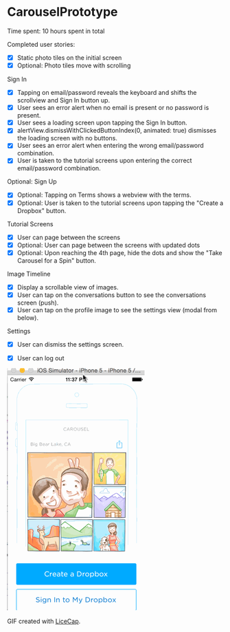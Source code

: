 # CarouselPrototype

Time spent: 10 hours spent in total

Completed user stories:
 
 * [x] Static photo tiles on the initial screen
 * [x] Optional: Photo tiles move with scrolling

Sign In
 * [x] Tapping on email/password reveals the keyboard and shifts the scrollview and Sign In button up.
 * [x] User sees an error alert when no email is present or no password is present.
 * [x] User sees a loading screen upon tapping the Sign In button.
 * [x] alertView.dismissWithClickedButtonIndex(0, animated: true) dismisses the loading screen with no buttons.
 * [x] User sees an error alert when entering the wrong email/password combination.
 * [x] User is taken to the tutorial screens upon entering the correct email/password combination.

Optional: Sign Up
 * [x] Optional: Tapping on Terms shows a webview with the terms.
 * [x] Optional: User is taken to the tutorial screens upon tapping the "Create a Dropbox" button.

Tutorial Screens
 * [x] User can page between the screens
 * [x] Optional: User can page between the screens with updated dots
 * [x] Optional: Upon reaching the 4th page, hide the dots and show the "Take Carousel for a Spin" button.

Image Timeline
 * [x] Display a scrollable view of images.
 * [x] User can tap on the conversations button to see the conversations screen (push).
 * [x] User can tap on the profile image to see the settings view (modal from below).

Settings
 * [x] User can dismiss the settings screen.
 * [x] User can log out



![Video Walkthrough](recording3.gif)

GIF created with [LiceCap](http://www.cockos.com/licecap/).

